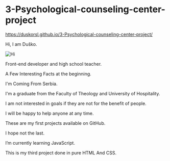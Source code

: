 # 3-Psychological-counseling-center-project
https://duskorsl.github.io/3-Psychological-counseling-center-project/


Hi, I am Duško.

![Hi](https://github.com/Duskorsl/3-Psychological-counseling-center-project/assets/105879280/494b94e7-0fba-4acd-b9e3-f65286f15b23)


Front-end developer and high school teacher.

A Few Interesting Facts at the beginning.

I'm Coming From Serbia.

I'm a graduate from the Faculty of Theology and University of Hospitality.

I am not interested in goals if they are not for the benefit of people.

I will be happy to help anyone at any time.

These are my first projects available on GitHub.

I hope not the last.

I’m currently learning JavaScript.

This is my third project done in pure HTML And CSS.
